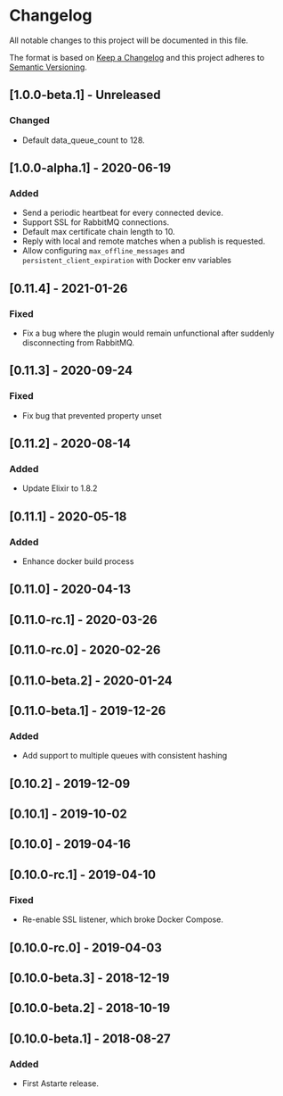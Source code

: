 # Changelog
All notable changes to this project will be documented in this file.

The format is based on [Keep a Changelog](http://keepachangelog.com/en/1.0.0/)
and this project adheres to [Semantic Versioning](http://semver.org/spec/v2.0.0.html).

## [1.0.0-beta.1] - Unreleased
### Changed
- Default data_queue_count to 128.

## [1.0.0-alpha.1] - 2020-06-19
### Added
- Send a periodic heartbeat for every connected device.
- Support SSL for RabbitMQ connections.
- Default max certificate chain length to 10.
- Reply with local and remote matches when a publish is requested.
- Allow configuring `max_offline_messages` and `persistent_client_expiration` with Docker env
  variables

## [0.11.4] - 2021-01-26
### Fixed
- Fix a bug where the plugin would remain unfunctional after suddenly disconnecting from RabbitMQ.

## [0.11.3] - 2020-09-24
### Fixed
- Fix bug that prevented property unset

## [0.11.2] - 2020-08-14
### Added
- Update Elixir to 1.8.2

## [0.11.1] - 2020-05-18
### Added
- Enhance docker build process

## [0.11.0] - 2020-04-13

## [0.11.0-rc.1] - 2020-03-26

## [0.11.0-rc.0] - 2020-02-26

## [0.11.0-beta.2] - 2020-01-24

## [0.11.0-beta.1] - 2019-12-26
### Added
- Add support to multiple queues with consistent hashing

## [0.10.2] - 2019-12-09

## [0.10.1] - 2019-10-02

## [0.10.0] - 2019-04-16

## [0.10.0-rc.1] - 2019-04-10
### Fixed
- Re-enable SSL listener, which broke Docker Compose.

## [0.10.0-rc.0] - 2019-04-03

## [0.10.0-beta.3] - 2018-12-19

## [0.10.0-beta.2] - 2018-10-19

## [0.10.0-beta.1] - 2018-08-27
### Added
- First Astarte release.
